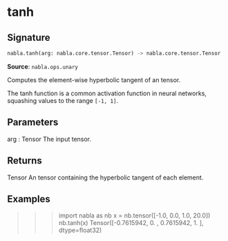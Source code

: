 # tanh

## Signature

```python
nabla.tanh(arg: nabla.core.tensor.Tensor) -> nabla.core.tensor.Tensor
```

**Source**: `nabla.ops.unary`

Computes the element-wise hyperbolic tangent of an tensor.

The tanh function is a common activation function in neural networks,
squashing values to the range `[-1, 1]`.

Parameters
----------
arg : Tensor
    The input tensor.

Returns
-------
Tensor
    An tensor containing the hyperbolic tangent of each element.

Examples
--------
>>> import nabla as nb
>>> x = nb.tensor([-1.0, 0.0, 1.0, 20.0])
>>> nb.tanh(x)
Tensor([-0.7615942,  0.       ,  0.7615942,  1.       ], dtype=float32)

